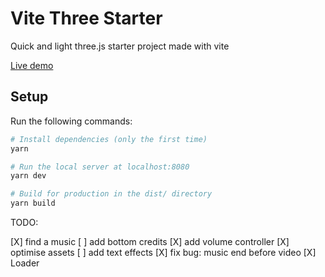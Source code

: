 # Vite Three Starter

Quick and light three.js starter project made with vite

[Live demo](https://vite-three-starter.vercel.app/)

## Setup

Run the following commands:

```bash
# Install dependencies (only the first time)
yarn

# Run the local server at localhost:8080
yarn dev

# Build for production in the dist/ directory
yarn build
```

TODO:

[X] find a music
[ ] add bottom credits
[X] add volume controller
[X] optimise assets
[ ] add text effects
[X] fix bug: music end before video
[X] Loader
